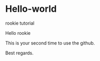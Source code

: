# Hello-world
rookie tutorial

Hello rookie

This is your second time to use the github.

Best regards.
